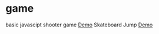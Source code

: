 # game
basic javascipt shooter game
[Demo](http://www.siroi.co.in/golimar/)
Skateboard Jump
[Demo](http://www.siroi.co.in/skate/)
